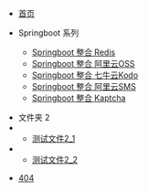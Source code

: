 <!-- 这是一个目录页面 -->
* [首页](home.md)

* Springboot 系列
  * [Springboot 整合 Redis](Springboot_Redis.md)
  * [Springboot 整合 阿里云OSS](Springboot_Alicloud_OSS.md)
  * [Springboot 整合 七牛云Kodo](Springboot_Qiniu_Kodo.md)
  * [Springboot 整合 阿里云SMS](Springboot_Alicloud_Sms.md)
  * [Springboot 整合 Kaptcha](Springboot_Kaptcha.md)


- 文件夹 2
- * [测试文件2_1](./folder_2/file2_1.md)
- * [测试文件2_2](./folder_2/file2_2.md)

* [404](404.md)